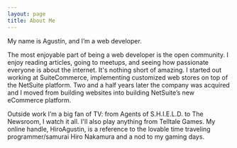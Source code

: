 ```yaml
---
layout: page
title: About Me
---
```


My name is Agustín, and I’m a web developer.

The most enjoyable part of being a web developer is the open community. I enjoy reading articles, going to meetups, and seeing how passionate everyone is about the internet. It's nothing short of amazing. I started out working at SuiteCommerce, implementing customized web stores on top of the NetSuite platform. Two and a half years later the company was acquired and I moved from building websites into building NetSuite’s new eCommerce platform.

Outside work I’m a big fan of TV: from Agents of S.H.I.E.L.D. to The Newsroom, I watch it all. I'll also play anything from Telltale Games. My online handle, HiroAgustin, is a reference to the lovable time traveling programmer/samurai Hiro Nakamura and a nod to my gaming days.
